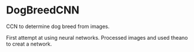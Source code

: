 # DogBreedCNN
CCN to determine dog breed from images.

First attempt at using neural networks. Processed images and used theano to creat a network.
